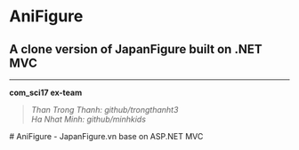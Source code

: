 # AniFigure  
## A clone version of JapanFigure built on .NET MVC  
  
---  
  
**com_sci17 ex-team**  
> *Than Trong Thanh: github/trongthanht3*  
> *Ha Nhat Minh: github/minhkids*  


#   A n i F i g u r e   -   J a p a n F i g u r e . v n   b a s e   o n   A S P . N E T   M V C  
 